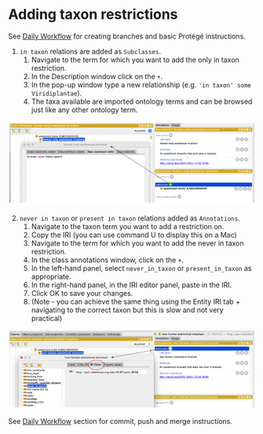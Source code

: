 # Adding taxon restrictions

See [Daily Workflow](http://ontology-development-kit.readthedocs.io/en/latest/index.html#daily-workflow) for creating branches and basic Protégé instructions. 

1. ```in taxon``` relations are added as ```Subclasses```. 
   1.	Navigate to the term for which you want to add the only in taxon restriction.
   2.	In the Description window click on the ```+```.
   3.	In the pop-up window type a new relationship (e.g. ```'in taxon' some Viridiplantae```).
   4.	The taxa available are imported ontology terms and can be browsed just like any other ontology term.

![intaxon](../images/howtoguides/TaxonRestriction/intaxon.png)

2. ```never in taxon``` or ```present in taxon``` relations added as ```Annotations```. 
   1. Navigate to the taxon term you want to add a restriction on.  
   2. Copy the IRI (you can use command U to display this on a Mac)
   3.	Navigate to the term for which you want to add the never in taxon restriction.
   4.	In the class annotations window, click on the ```+```. 
   5.	In the left-hand panel, select ```never_in_taxon``` or ```present_in_taxon``` as appropriate.
   6.	In the right-hand panel, in the IRI editor panel, paste in the IRI.
   7.	Click OK to save your changes.
   8. (Note - you can achieve the same thing using the Entity IRI tab + navigating to the correct taxon but this is slow and not very practical)

![neverintaxon](../images/howtoguides/TaxonRestriction/neverintaxon.png)
   
See [Daily Workflow](http://ontology-development-kit.readthedocs.io/en/latest/index.html#daily-workflow) section for commit, push and merge instructions. 

